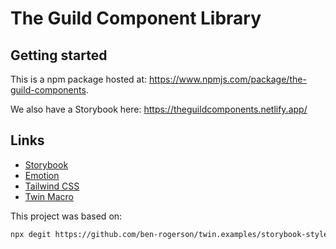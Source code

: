 # The Guild Component Library

## Getting started

This is a npm package hosted at: https://www.npmjs.com/package/the-guild-components.

We also have a Storybook here: https://theguildcomponents.netlify.app/

## Links

- [Storybook](https://storybook.js.org/)
- [Emotion](https://emotion.sh/)
- [Tailwind CSS](https://tailwindcss.com/)
- [Twin Macro](https://github.com/ben-rogerson/twin.macro)

This project was based on:

```sh
npx degit https://github.com/ben-rogerson/twin.examples/storybook-styled-components-typescript folder-name
```
